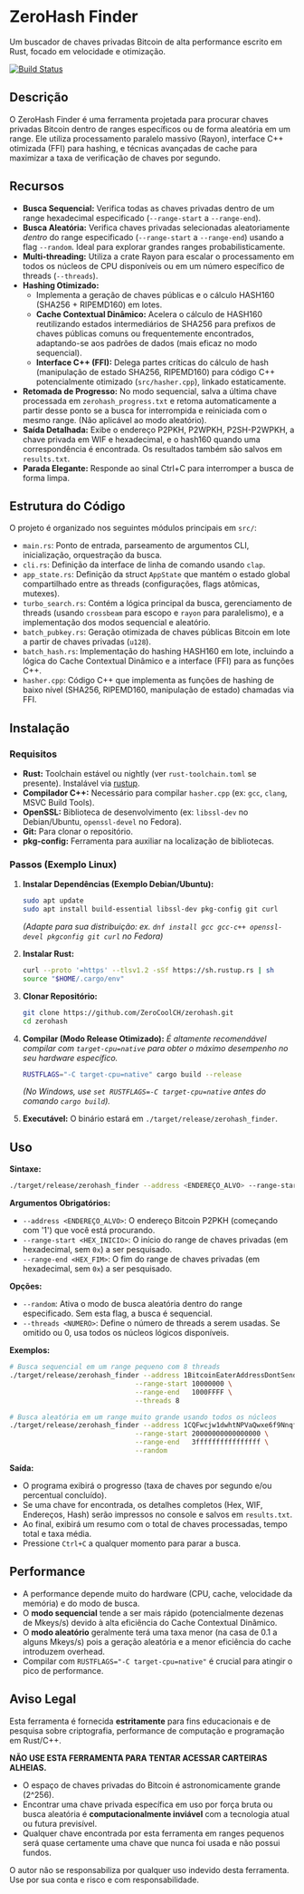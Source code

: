# ZeroHash Finder

Um buscador de chaves privadas Bitcoin de alta performance escrito em Rust, focado em velocidade e otimização.

[![Build Status](https://github.com/ZeroCoolCH/zerohash/actions/workflows/rust.yml/badge.svg)](https://github.com/ZeroCoolCH/zerohash/actions/workflows/rust.yml)

## Descrição

O ZeroHash Finder é uma ferramenta projetada para procurar chaves privadas Bitcoin dentro de ranges específicos ou de forma aleatória em um range. Ele utiliza processamento paralelo massivo (Rayon), interface C++ otimizada (FFI) para hashing, e técnicas avançadas de cache para maximizar a taxa de verificação de chaves por segundo.

## Recursos

- **Busca Sequencial:** Verifica todas as chaves privadas dentro de um range hexadecimal especificado (`--range-start` a `--range-end`).
- **Busca Aleatória:** Verifica chaves privadas selecionadas aleatoriamente *dentro* do range especificado (`--range-start` a `--range-end`) usando a flag `--random`. Ideal para explorar grandes ranges probabilisticamente.
- **Multi-threading:** Utiliza a crate Rayon para escalar o processamento em todos os núcleos de CPU disponíveis ou em um número específico de threads (`--threads`).
- **Hashing Otimizado:**
    - Implementa a geração de chaves públicas e o cálculo HASH160 (SHA256 + RIPEMD160) em lotes.
    - **Cache Contextual Dinâmico:** Acelera o cálculo de HASH160 reutilizando estados intermediários de SHA256 para prefixos de chaves públicas comuns ou frequentemente encontrados, adaptando-se aos padrões de dados (mais eficaz no modo sequencial).
    - **Interface C++ (FFI):** Delega partes críticas do cálculo de hash (manipulação de estado SHA256, RIPEMD160) para código C++ potencialmente otimizado (`src/hasher.cpp`), linkado estaticamente.
- **Retomada de Progresso:** No modo sequencial, salva a última chave processada em `zerohash_progress.txt` e retoma automaticamente a partir desse ponto se a busca for interrompida e reiniciada com o mesmo range. (Não aplicável ao modo aleatório).
- **Saída Detalhada:** Exibe o endereço P2PKH, P2WPKH, P2SH-P2WPKH, a chave privada em WIF e hexadecimal, e o hash160 quando uma correspondência é encontrada. Os resultados também são salvos em `results.txt`.
- **Parada Elegante:** Responde ao sinal Ctrl+C para interromper a busca de forma limpa.

## Estrutura do Código

O projeto é organizado nos seguintes módulos principais em `src/`:

- `main.rs`: Ponto de entrada, parseamento de argumentos CLI, inicialização, orquestração da busca.
- `cli.rs`: Definição da interface de linha de comando usando `clap`.
- `app_state.rs`: Definição da struct `AppState` que mantém o estado global compartilhado entre as threads (configurações, flags atômicas, mutexes).
- `turbo_search.rs`: Contém a lógica principal da busca, gerenciamento de threads (usando `crossbeam` para escopo e `rayon` para paralelismo), e a implementação dos modos sequencial e aleatório.
- `batch_pubkey.rs`: Geração otimizada de chaves públicas Bitcoin em lote a partir de chaves privadas (`u128`).
- `batch_hash.rs`: Implementação do hashing HASH160 em lote, incluindo a lógica do Cache Contextual Dinâmico e a interface (FFI) para as funções C++.
- `hasher.cpp`: Código C++ que implementa as funções de hashing de baixo nível (SHA256, RIPEMD160, manipulação de estado) chamadas via FFI.

## Instalação

### Requisitos

- **Rust:** Toolchain estável ou nightly (ver `rust-toolchain.toml` se presente). Instalável via [rustup](https://rustup.rs/).
- **Compilador C++:** Necessário para compilar `hasher.cpp` (ex: `gcc`, `clang`, MSVC Build Tools).
- **OpenSSL:** Biblioteca de desenvolvimento (ex: `libssl-dev` no Debian/Ubuntu, `openssl-devel` no Fedora).
- **Git:** Para clonar o repositório.
- **pkg-config:** Ferramenta para auxiliar na localização de bibliotecas.

### Passos (Exemplo Linux)

1.  **Instalar Dependências (Exemplo Debian/Ubuntu):**
    ```bash
    sudo apt update
    sudo apt install build-essential libssl-dev pkg-config git curl
    ```
    *(Adapte para sua distribuição: ex. `dnf install gcc gcc-c++ openssl-devel pkgconfig git curl` no Fedora)*

2.  **Instalar Rust:**
    ```bash
    curl --proto '=https' --tlsv1.2 -sSf https://sh.rustup.rs | sh
    source "$HOME/.cargo/env"
    ```

3.  **Clonar Repositório:**
    ```bash
    git clone https://github.com/ZeroCoolCH/zerohash.git
    cd zerohash
    ```

4.  **Compilar (Modo Release Otimizado):**
    *É altamente recomendável compilar com `target-cpu=native` para obter o máximo desempenho no seu hardware específico.*
    ```bash
    RUSTFLAGS="-C target-cpu=native" cargo build --release
    ```
    *(No Windows, use `set RUSTFLAGS=-C target-cpu=native` antes do comando `cargo build`).*

5.  **Executável:** O binário estará em `./target/release/zerohash_finder`.

## Uso

**Sintaxe:**

```bash
./target/release/zerohash_finder --address <ENDEREÇO_ALVO> --range-start <HEX_INICIO> --range-end <HEX_FIM> [OPÇÕES]
```

**Argumentos Obrigatórios:**

- `--address <ENDEREÇO_ALVO>`: O endereço Bitcoin P2PKH (começando com '1') que você está procurando.
- `--range-start <HEX_INICIO>`: O início do range de chaves privadas (em hexadecimal, sem `0x`) a ser pesquisado.
- `--range-end <HEX_FIM>`: O fim do range de chaves privadas (em hexadecimal, sem `0x`) a ser pesquisado.

**Opções:**

- `--random`: Ativa o modo de busca aleatória dentro do range especificado. Sem esta flag, a busca é sequencial.
- `--threads <NUMERO>`: Define o número de threads a serem usadas. Se omitido ou 0, usa todos os núcleos lógicos disponíveis.

**Exemplos:**

```bash
# Busca sequencial em um range pequeno com 8 threads
./target/release/zerohash_finder --address 1BitcoinEaterAddressDontSendf59kuE \
                               --range-start 10000000 \
                               --range-end   1000FFFF \
                               --threads 8

# Busca aleatória em um range muito grande usando todos os núcleos
./target/release/zerohash_finder --address 1CQFwcjw1dwhtNPVaQwxe6f9NnqfA1hGMN \
                               --range-start 20000000000000000 \
                               --range-end   3ffffffffffffffff \
                               --random
```

**Saída:**

- O programa exibirá o progresso (taxa de chaves por segundo e/ou percentual concluído).
- Se uma chave for encontrada, os detalhes completos (Hex, WIF, Endereços, Hash) serão impressos no console e salvos em `results.txt`.
- Ao final, exibirá um resumo com o total de chaves processadas, tempo total e taxa média.
- Pressione `Ctrl+C` a qualquer momento para parar a busca.

## Performance

- A performance depende muito do hardware (CPU, cache, velocidade da memória) e do modo de busca.
- O **modo sequencial** tende a ser mais rápido (potencialmente dezenas de Mkeys/s) devido à alta eficiência do Cache Contextual Dinâmico.
- O **modo aleatório** geralmente terá uma taxa menor (na casa de 0.1 a alguns Mkeys/s) pois a geração aleatória e a menor eficiência do cache introduzem overhead.
- Compilar com `RUSTFLAGS="-C target-cpu=native"` é crucial para atingir o pico de performance.

## Aviso Legal

Esta ferramenta é fornecida **estritamente** para fins educacionais e de pesquisa sobre criptografia, performance de computação e programação em Rust/C++.

**NÃO USE ESTA FERRAMENTA PARA TENTAR ACESSAR CARTEIRAS ALHEIAS.**

- O espaço de chaves privadas do Bitcoin é astronomicamente grande (2^256).
- Encontrar uma chave privada específica em uso por força bruta ou busca aleatória é **computacionalmente inviável** com a tecnologia atual ou futura previsível.
- Qualquer chave encontrada por esta ferramenta em ranges pequenos será quase certamente uma chave que nunca foi usada e não possui fundos.

O autor não se responsabiliza por qualquer uso indevido desta ferramenta. Use por sua conta e risco e com responsabilidade.